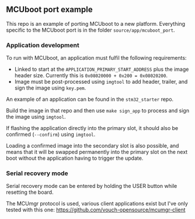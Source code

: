 ## MCUboot port example

This repo is an example of porting MCUboot to a new platform. Everything specific to the MCUboot port is in the folder `source/app/mcuboot_port`.

### Application development

To run with MCUboot, an application must fulfil the following requirements:

- Linked to start at the `APPLICATION_PRIMARY_START_ADDRESS` plus the image header size. Currently this is `0x08020000 + 0x200 = 0x08020200`.
- Image must be post-processed using `imgtool` to add header, trailer, and sign the image using `key.pem`.

An example of an application can be found in the `stm32_starter` repo.

Build the image in that repo and then use `make sign_app` to process and sign the image using `imgtool`.

If flashing the application directly into the primary slot, it should also be confirmed (`--confirm`) using `imgtool`.

Loading a confirmed image into the secondary slot is also possible, and means that it will be swapped permanently into the primary slot on the next boot without the application having to trigger the update.

### Serial recovery mode

Serial recovery mode can be entered by holding the USER button while resetting the board.

The MCUmgr protocol is used, various client applications exist but I've only tested with this one: https://github.com/vouch-opensource/mcumgr-client
